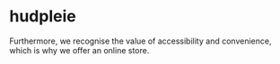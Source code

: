 # hudpleie
Furthermore, we recognise the value of accessibility and convenience, which is why we offer an online store. 
